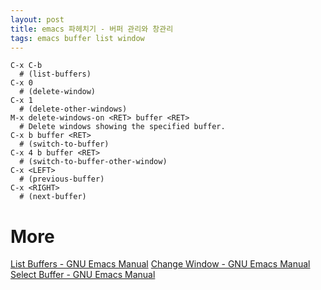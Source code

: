 ```yaml
---
layout: post
title: emacs 파헤치기 - 버퍼 관리와 창관리
tags: emacs buffer list window
---
```


```
C-x C-b
  # (list-buffers)
C-x 0
  # (delete-window) 
C-x 1
  # (delete-other-windows) 
M-x delete-windows-on <RET> buffer <RET>
  # Delete windows showing the specified buffer. 
C-x b buffer <RET>
  # (switch-to-buffer) 
C-x 4 b buffer <RET>
  # (switch-to-buffer-other-window) 
C-x <LEFT>
  # (previous-buffer) 
C-x <RIGHT>
  # (next-buffer) 
```

# More
[List Buffers - GNU Emacs Manual](https://www.gnu.org/software/emacs/manual/html_node/emacs/List-Buffers.html)
[Change Window - GNU Emacs Manual](https://www.gnu.org/software/emacs/manual/html_node/emacs/Change-Window.html)
[Select Buffer - GNU Emacs Manual](https://www.gnu.org/software/emacs/manual/html_node/emacs/Select-Buffer.html)
